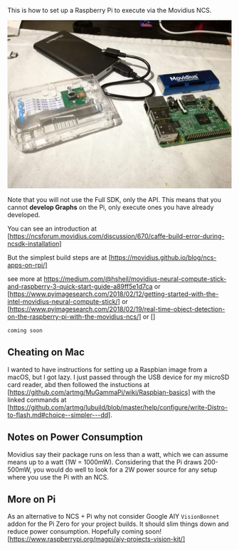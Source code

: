 
This is how to set up a Raspberry Pi to execute via the Movidius NCS.

![NCS, Pi and bits](https://github.com/artmg/mireadd/blob/master/images/NCS-with-Pi-and-accessories.jpeg)

Note that you will not use the Full SDK, only the API. 
This means that you cannot **develop Graphs** on the Pi, 
only execute ones you have already developed.

You can see an introduction at [https://ncsforum.movidius.com/discussion/670/caffe-build-error-during-ncsdk-installation]

But the simplest build steps are at [https://movidius.github.io/blog/ncs-apps-on-rpi/]

see more at https://medium.com/@hsheil/movidius-neural-compute-stick-and-raspberry-3-quick-start-guide-a89ff5e1d7ca or [https://www.pyimagesearch.com/2018/02/12/getting-started-with-the-intel-movidius-neural-compute-stick/] 
or [https://www.pyimagesearch.com/2018/02/19/real-time-object-detection-on-the-raspberry-pi-with-the-movidius-ncs/] or []


    coming soon

## Cheating on Mac

I wanted to have instructions for setting up a Raspbian image from a macOS, 
but I got lazy. I just passed through the USB device for my microSD card reader, 
abd then followed the instuctions at [https://github.com/artmg/MuGammaPi/wiki/Raspbian-basics] 
with the linked commands at [https://github.com/artmg/lubuild/blob/master/help/configure/write-Distro-to-flash.md#choice--simpler---dd]. 


## Notes on Power Consumption

Movidius say their package runs on less than a watt, 
which we can assume means up to a watt (1W = 1000mW). 
Considering that the Pi draws 200-500mW, 
you would do well to look for a 2W power source for any setup 
where you use the Pi with an NCS. 

## More on Pi

As an alternative to NCS + Pi why not consider 
Google AIY `VisionBonnet` addon for the Pi Zero 
for your project builds. 
It should slim things down and reduce power consumption.
Hopefully coming soon!
[https://www.raspberrypi.org/magpi/aiy-projects-vision-kit/]

